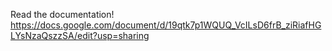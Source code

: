 Read the documentation! https://docs.google.com/document/d/19qtk7p1WQUQ_VcILsD6frB_ziRiafHGLYsNzaQszzSA/edit?usp=sharing
